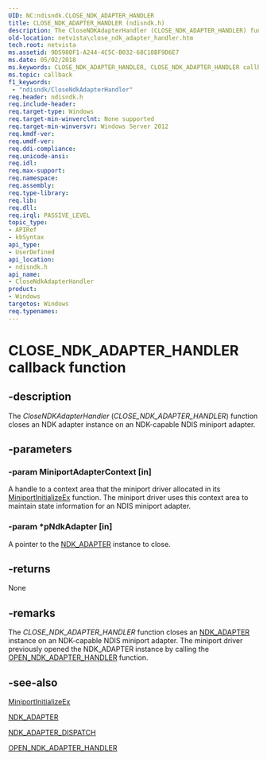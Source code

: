 ```yaml
---
UID: NC:ndisndk.CLOSE_NDK_ADAPTER_HANDLER
title: CLOSE_NDK_ADAPTER_HANDLER (ndisndk.h)
description: The CloseNDKAdapterHandler (CLOSE_NDK_ADAPTER_HANDLER) function closes an NDK adapter instance on an NDK-capable NDIS miniport adapter.
old-location: netvista\close_ndk_adapter_handler.htm
tech.root: netvista
ms.assetid: 9D5980F1-A244-4C5C-B032-68C10BF9D6E7
ms.date: 05/02/2018
ms.keywords: CLOSE_NDK_ADAPTER_HANDLER, CLOSE_NDK_ADAPTER_HANDLER callback, CloseNdkAdapterHandler, CloseNdkAdapterHandler callback function [Network Drivers Starting with Windows Vista], ndisndk/CloseNdkAdapterHandler, netvista.close_ndk_adapter_handler
ms.topic: callback
f1_keywords:
 - "ndisndk/CloseNdkAdapterHandler"
req.header: ndisndk.h
req.include-header: 
req.target-type: Windows
req.target-min-winverclnt: None supported
req.target-min-winversvr: Windows Server 2012
req.kmdf-ver: 
req.umdf-ver: 
req.ddi-compliance: 
req.unicode-ansi: 
req.idl: 
req.max-support: 
req.namespace: 
req.assembly: 
req.type-library: 
req.lib: 
req.dll: 
req.irql: PASSIVE_LEVEL
topic_type:
- APIRef
- kbSyntax
api_type:
- UserDefined
api_location:
- ndisndk.h
api_name:
- CloseNdkAdapterHandler
product:
- Windows
targetos: Windows
req.typenames: 
---
```


# CLOSE_NDK_ADAPTER_HANDLER callback function


## -description


The <i>CloseNDKAdapterHandler</i> (<i>CLOSE_NDK_ADAPTER_HANDLER</i>) function closes an NDK adapter instance on an NDK-capable NDIS miniport adapter.


## -parameters




### -param MiniportAdapterContext [in]

A handle to a context area that the miniport driver allocated in its <a href="https://docs.microsoft.com/windows-hardware/drivers/ddi/content/ndis/nc-ndis-miniport_initialize">MiniportInitializeEx</a> function. The miniport driver uses this context area to maintain state information for an NDIS  miniport adapter.


### -param *pNdkAdapter [in]

A pointer to the <a href="https://docs.microsoft.com/windows-hardware/drivers/ddi/content/ndkpi/ns-ndkpi-_ndk_adapter">NDK_ADAPTER</a> instance to close.


## -returns



None




## -remarks



The <i>CLOSE_NDK_ADAPTER_HANDLER</i> function closes an <a href="https://docs.microsoft.com/windows-hardware/drivers/ddi/content/ndkpi/ns-ndkpi-_ndk_adapter">NDK_ADAPTER</a> instance on an NDK-capable NDIS miniport adapter.
 The miniport driver previously opened the  NDK_ADAPTER instance by calling the <a href="https://docs.microsoft.com/windows-hardware/drivers/ddi/content/ndisndk/nc-ndisndk-open_ndk_adapter_handler">OPEN_NDK_ADAPTER_HANDLER</a> function.




## -see-also




<a href="https://docs.microsoft.com/windows-hardware/drivers/ddi/content/ndis/nc-ndis-miniport_initialize">MiniportInitializeEx</a>



<a href="https://docs.microsoft.com/windows-hardware/drivers/ddi/content/ndkpi/ns-ndkpi-_ndk_adapter">NDK_ADAPTER</a>



<a href="https://docs.microsoft.com/windows-hardware/drivers/ddi/content/ndkpi/ns-ndkpi-_ndk_adapter_dispatch">NDK_ADAPTER_DISPATCH</a>



<a href="https://docs.microsoft.com/windows-hardware/drivers/ddi/content/ndisndk/nc-ndisndk-open_ndk_adapter_handler">OPEN_NDK_ADAPTER_HANDLER</a>
 

 

